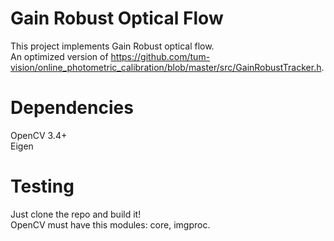 # Gain Robust Optical Flow
This project implements Gain Robust optical flow.\
An optimized version of https://github.com/tum-vision/online_photometric_calibration/blob/master/src/GainRobustTracker.h.
# Dependencies
OpenCV 3.4+\
Eigen
# Testing
Just clone the repo and build it!\
OpenCV must have this modules: core, imgproc.
